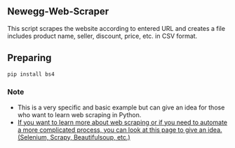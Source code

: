 ## Newegg-Web-Scraper
This script scrapes the website according to entered URL and creates a file includes product name, seller, discount, price, etc. in CSV format.
## Preparing
```python
pip install bs4
```
### Note
* This is a very specific and basic example but can give an idea for those who want to learn web scraping in Python.
* [If you want to learn more about web scraping or if you need to automate a more complicated process, you can look at this page to give an idea. (Selenium, Scrapy, Beautifulsoup, etc.)](https://towardsdatascience.com/scrapy-vs-selenium-vs-beautiful-soup-for-web-scraping-24008b6c87b8)
